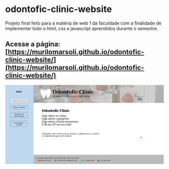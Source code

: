 # odontofic-clinic-website

Projeto final feito para a matéria de web 1 da faculdade com a finalidade de implementar todo o html, css e javascript aprendidos durante o semestre.

## Acesse a página: [https://murilomarsoli.github.io/odontofic-clinic-website/](https://murilomarsoli.github.io/odontofic-clinic-website/)

![Homepage Odontofic Clinic](imgGitHub/homepage.png)
